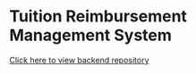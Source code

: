 # Tuition Reimbursement Management System

[Click here to view backend repository](https://github.com/adidde1073/trms_backend)

